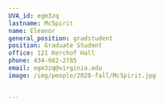 ```yaml
---
UVA_id: egm3zq
lastname: McSpirit
name: Eleanor
general_position: gradstudent
position: Graduate Student
office: 121 Kerchof Hall
phone: 434-982-2785
email: egm3zq@virginia.edu
image: /img/people/2020-fall/McSpirit.jpg 


---
```

